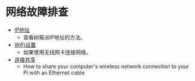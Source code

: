 # 网络故障排查

- [IP地址](../ip-address.md)
    - 查看树莓派IP地址的方法。
- [WiFi设置](../wifi-config.md)
    - 如果使用无线网卡连接网络。
- [连接共享](../connection-sharing.md)
    - How to share your computer's wireless network connection to your Pi with an Ethernet cable
